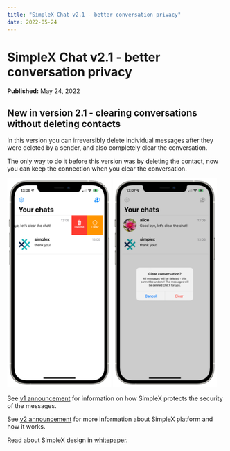 ```yaml
---
title: "SimpleX Chat v2.1 - better conversation privacy"
date: 2022-05-24
---
```


# SimpleX Chat v2.1 - better conversation privacy

**Published:** May 24, 2022

## New in version 2.1 - clearing conversations without deleting contacts

In this version you can irreversibly delete individual messages after they were deleted by a sender, and also completely clear the conversation.

The only way to do it before this version was by deleting the contact, now you can keep the connection when you clear the conversation.

<img src="./images/20220524-clear-chat1.png" width="240"> <img src="./images/20220524-clear-chat2.png" width="240">

See [v1 announcement](./20220112-simplex-chat-v1-released.md) for information on how SimpleX protects the security of the messages.

See [v2 announcement](./20220511-simplex-chat-v2-images-files.md) for more information about SimpleX platform and how it works.

Read about SimpleX design in [whitepaper](https://github.com/simplex-chat/simplexmq/blob/master/protocol/overview-tjr.md).
